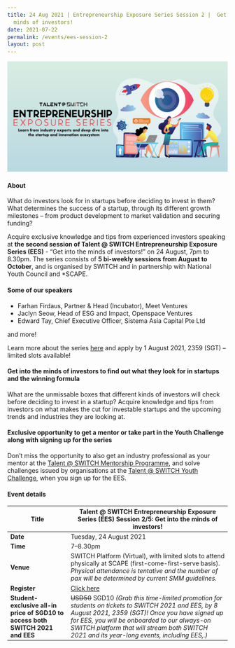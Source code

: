 ```yaml
---
title: 24 Aug 2021 | Entrepreneurship Exposure Series Session 2 |  Get into the
  minds of investors!
date: 2021-07-22
permalink: /events/ees-session-2
layout: post
---
```

![Alt text for image on Isomer site](/images/All%20social%20media%20posts%20revised_EDM%20header.png)

#### About

What do investors look for in startups before deciding to invest in them? What determines the success of a startup, through its different growth milestones – from product development to market validation and securing funding?

Acquire exclusive knowledge and tips from experienced investors speaking at **the second session of Talent @ SWITCH Entrepreneurship Exposure Series (EES)** - “Get into the minds of investors!” on 24 August, 7pm to 8.30pm. The series consists of **5 bi-weekly sessions from August to October**, and is organised by SWITCH and in partnership with National Youth Council and *SCAPE. 

#### Some of our speakers

- Farhan Firdaus, Partner & Head (Incubator), Meet Ventures
- Jaclyn Seow, Head of ESG and Impact, Openspace Ventures 
- Edward Tay, Chief Executive Officer, Sistema Asia Capital Pte Ltd 

and more!

Learn more about the series [here](https://www.switchsg.org/talent/entrepreneurship-exposure-series/overview) and apply by 1 August 2021, 2359 (SGT) – limited slots available!

#### Get into the minds of investors to find out what they look for in startups and the winning formula

What are the unmissable boxes that different kinds of investors will check before deciding to invest in a startup? Acquire knowledge and tips from investors on what makes the cut for investable startups and the upcoming trends and industries they are looking at.

#### Exclusive opportunity to get a mentor or take part in the Youth Challenge along with signing up for the series

Don’t miss the opportunity to also get an industry professional as your mentor at the [Talent @ SWITCH Mentorship Programme](https://www.switchsg.org/talent/ees/mentorship-programme), and solve challenges issued by organisations at the [Talent @ SWITCH Youth Challenge](https://www.switchsg.org/talent/ees/youth-challenge), when you sign up for the EES.

#### Event details

| **Title** | Talent @ SWITCH Entrepreneurship Exposure Series (EES) Session 2/5: Get into the minds of investors!|
| -------- | -------- |
|**Date** | Tuesday, 24 August 2021 
| **Time**    | 7–8.30pm |
|**Venue** | SWITCH Platform (Virtual), with limited slots to attend physically at SCAPE (first-come-first-serve basis). *Physical attendance is tentative and the number of pax will be determined by current SMM guidelines.*
| **Register** | [Click here](https://bit.ly/EESapply) |
|**Student-exclusive all-in price of SGD10 to access both SWITCH 2021 and EES** | ~~USD50~~ SGD10 *(Grab this time-limited promotion for students on tickets to SWITCH 2021 and EES, by 8 August 2021, 2359 (SGT)! Once you have signed up for EES, you will be onboarded to our always-on SWITCH platform that will stream both SWITCH 2021 and its year-long events, including EES,.)*